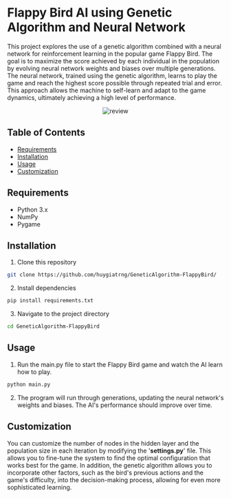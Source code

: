 # Flappy Bird AI using Genetic Algorithm and Neural Network

This project explores the use of a genetic algorithm combined with a neural network for reinforcement learning in the popular game Flappy Bird. The goal is to maximize the score achieved by each individual in the population by evolving neural network weights and biases over multiple generations. The neural network, trained using the genetic algorithm, learns to play the game and reach the highest score possible through repeated trial and error. This approach allows the machine to self-learn and adapt to the game dynamics, ultimately achieving a high level of performance.

<p align="center">
  <img src="https://user-images.githubusercontent.com/67343196/182172948-30f9f13e-3b87-4cb1-900d-ae84da6136a4.gif" alt="review" />
</p>

## Table of Contents
- [Requirements](#requirements)
- [Installation](#installation)
- [Usage](#usage)
- [Customization](#customization)

## Requirements
- Python 3.x
- NumPy
- Pygame

## Installation
1. Clone this repository
```bash
git clone https://github.com/huygiatrng/GeneticAlgorithm-FlappyBird/
```

2. Install dependencies
```bash
pip install requirements.txt
```

3. Navigate to the project directory

```bash
cd GeneticAlgorithm-FlappyBird
```
## Usage

1. Run the main.py file to start the Flappy Bird game and watch the AI learn how to play.

```bash
python main.py
```

2. The program will run through generations, updating the neural network's weights and biases. The AI's performance should improve over time.

## Customization
You can customize the number of nodes in the hidden layer and the population size in each iteration by modifying the '**settings.py**' file. This allows you to fine-tune the system to find the optimal configuration that works best for the game. In addition, the genetic algorithm allows you to incorporate other factors, such as the bird's previous actions and the game's difficulty, into the decision-making process, allowing for even more sophisticated learning.



